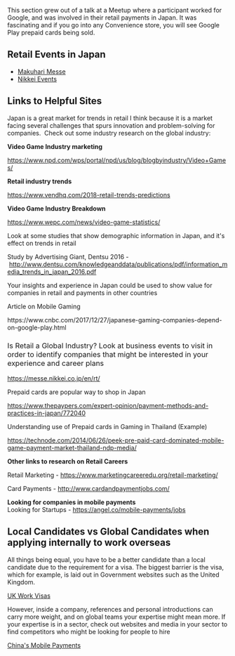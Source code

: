 This section grew out of a talk at a Meetup where a participant worked for Google, and was involved in their retail payments in Japan. It was fascinating and if you go into any Convenience store, you will see Google Play prepaid cards being sold.

## Retail Events in Japan
* [Makuhari Messe](https://messe.nikkei.co.jp/en/rt/)
* [Nikkei Events](https://messe.nikkei.co.jp/en/rt/)

## Links to Helpful Sites
<span style="font-weight:400">Japan is a great market for trends in retail I think because it is a market facing several challenges that spurs innovation and problem-solving for companies.&nbsp; Check out some industry research on the global industry:</span>
</h3>
<p>
  <strong>Video Game Industry marketing</strong>
</p>
<p>
  <span style="font-weight:400"><a href="https://www.npd.com/wps/portal/npd/us/blog/blogbyindustry/Video+Games/">https://www.npd.com/wps/portal/npd/us/blog/blogbyindustry/Video+Games/</a></span>
</p>
<p>
  <strong>Retail industry trends</strong>
</p>
<p>
  <span style="font-weight:400"><a href="https://www.vendhq.com/2018-retail-trends-predictions">https://www.vendhq.com/2018-retail-trends-predictions</a></span>
</p>
<p>
  <strong>Video Game Industry Breakdown</strong>
</p>
<p>
  <span style="font-weight:400"><a href="https://www.wepc.com/news/video-game-statistics/">https://www.wepc.com/news/video-game-statistics/</a></span>
</p>
<p>
  <span style="font-weight:400">Look at some studies that show demographic information in Japan, and it's effect on trends in retail</span>
</p>
<p>
  <span style="font-weight:400">Study by Advertising Giant, Dentsu 2016 -&nbsp;<a href="http://www.dentsu.com/knowledgeanddata/publications/pdf/information_media_trends_in_japan_2016.pdf">http://www.dentsu.com/knowledgeanddata/publications/pdf/information_media_trends_in_japan_2016.pdf</a></span>
</p>
<p>
  <span style="font-weight:400">Your insights and experience in Japan could be used to show value for companies in retail and payments in other countries</span>
</p>
<p>
  <span style="font-weight:400">Article on Mobile Gaming</span>
</p>
<p>
  <span style="font-weight:400">https://www.cnbc.com/2017/12/27/japanese-gaming-companies-depend-on-google-play.html</span>
</p>
<h3>
  <span style="font-weight:400">Is Retail a Global Industry? Look at business events to visit in order to identify companies that might be interested in your experience and career plans</span>
</h3>
<p>
  <a href="https://messe.nikkei.co.jp/en/rt/"><span style="font-weight:400">https://messe.nikkei.co.jp/en/rt/</span></a>
</p>
<p>Prepaid cards are popular way to shop in Japan</p>
<p>
  <a href="https://www.thepaypers.com/expert-opinion/payment-methods-and-practices-in-japan/772040">https://www.thepaypers.com/expert-opinion/payment-methods-and-practices-in-japan/772040</a>
</p>
<p>
  Understanding use of Prepaid cards in Gaming in Thailand (Example)
</p>
<p>
  <a href="https://technode.com/2014/06/26/peek-pre-paid-card-dominated-mobile-game-payment-market-thailand-ndp-media/">https://technode.com/2014/06/26/peek-pre-paid-card-dominated-mobile-game-payment-market-thailand-ndp-media/</a>
</p>
<p>
  <strong>Other links to research on Retail Careers</strong>
</p>
<p>
  <span style="font-weight:400">Retail Marketing - </span><a href="https://www.marketingcareeredu.org/retail-marketing/"><span style="font-weight:400">https://www.marketingcareeredu.org/retail-marketing/</span></a>
</p>
<p>
  <span style="font-weight:400">Card Payments - </span><a href="http://www.cardandpaymentjobs.com/"><span style="font-weight:400">http://www.cardandpaymentjobs.com/</span></a>
</p>
<p>
  <strong>Looking for companies in mobile payments</strong><br>
  <span style="font-weight:400">Looking for Startups - </span><a href="https://angel.co/mobile-payments/jobs"><span style="font-weight:400">https://angel.co/mobile-payments/jobs</span></a>
</p>

## Local Candidates vs Global Candidates when applying internally to work overseas
  
<span style="font-weight:400">All things being equal, you have to be a better candidate than a local candidate due to the requirement for a visa. The biggest barrier is the visa, which for example, is laid out in Government websites such as the United Kingdom. &nbsp;</span>

[UK Work Visas](https://www.gov.uk/browse/visas-immigration/work-visas)

However, inside a company, references and personal introductions can carry more weight, and on global teams your expertise might mean more. If your expertise is in a sector, check out websites and media in your sector to find competitors who might be looking for people to hire 

[China's Mobile Payments](https://tender-retail.acceo.com/blog/chinas-leading-mobile-payments-apps-are-forcing-competitors-to-innovate-2/)


